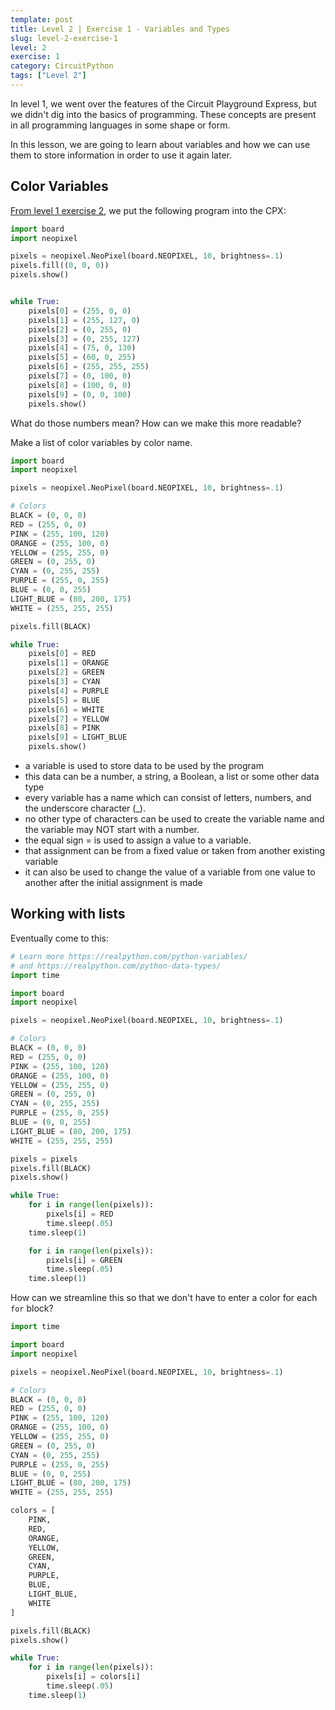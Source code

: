```yaml
---
template: post
title: Level 2 | Exercise 1 - Variables and Types
slug: level-2-exercise-1
level: 2
exercise: 1
category: CircuitPython
tags: ["Level 2"]
---
```


In level 1, we went over the features of the Circuit Playground Express, but we didn't dig into the basics of programming. These concepts are present in all programming languages in some shape or form.

In this lesson, we are going to learn about variables and how we can use them to store information in order to use it again later.

## Color Variables
[From level 1 exercise 2](../L1-E2), we put the following program into the CPX:

```python
import board
import neopixel

pixels = neopixel.NeoPixel(board.NEOPIXEL, 10, brightness=.1)
pixels.fill((0, 0, 0))
pixels.show()


while True:
    pixels[0] = (255, 0, 0)
    pixels[1] = (255, 127, 0)
    pixels[2] = (0, 255, 0)
    pixels[3] = (0, 255, 127)
    pixels[4] = (75, 0, 130)
    pixels[5] = (60, 0, 255)
    pixels[6] = (255, 255, 255)
    pixels[7] = (0, 100, 0)
    pixels[8] = (100, 0, 0)
    pixels[9] = (0, 0, 100)
    pixels.show()
```

What do those numbers mean? How can we make this more readable?

Make a list of color variables by color name.

```python
import board
import neopixel

pixels = neopixel.NeoPixel(board.NEOPIXEL, 10, brightness=.1)

# Colors
BLACK = (0, 0, 0)
RED = (255, 0, 0)
PINK = (255, 100, 120)
ORANGE = (255, 100, 0)
YELLOW = (255, 255, 0)
GREEN = (0, 255, 0)
CYAN = (0, 255, 255)
PURPLE = (255, 0, 255)
BLUE = (0, 0, 255)
LIGHT_BLUE = (80, 200, 175)
WHITE = (255, 255, 255)

pixels.fill(BLACK)

while True:
    pixels[0] = RED
    pixels[1] = ORANGE
    pixels[2] = GREEN
    pixels[3] = CYAN
    pixels[4] = PURPLE
    pixels[5] = BLUE
    pixels[6] = WHITE
    pixels[7] = YELLOW
    pixels[8] = PINK
    pixels[9] = LIGHT_BLUE
    pixels.show()
```

 * a variable is used to store data to be used by the program
 * this data can be a number, a string, a Boolean, a list or some other data type
 * every variable has a name which can consist of letters, numbers, and the underscore character (_). 
 * no other type of characters can be used to create the variable name and the variable may NOT start with a number. 
 * the equal sign = is used to assign a value to a variable. 
 * that assignment can be from a fixed value or taken from another existing variable
 * it can also be used to change the value of a variable from one value to another after the initial assignment is made

## Working with lists

Eventually come to this:

```python
# Learn more https://realpython.com/python-variables/
# and https://realpython.com/python-data-types/
import time

import board
import neopixel

pixels = neopixel.NeoPixel(board.NEOPIXEL, 10, brightness=.1)

# Colors
BLACK = (0, 0, 0)
RED = (255, 0, 0)
PINK = (255, 100, 120)
ORANGE = (255, 100, 0)
YELLOW = (255, 255, 0)
GREEN = (0, 255, 0)
CYAN = (0, 255, 255)
PURPLE = (255, 0, 255)
BLUE = (0, 0, 255)
LIGHT_BLUE = (80, 200, 175)
WHITE = (255, 255, 255)

pixels = pixels
pixels.fill(BLACK)
pixels.show()

while True:
    for i in range(len(pixels)):
        pixels[i] = RED
        time.sleep(.05)
    time.sleep(1)

    for i in range(len(pixels)):
        pixels[i] = GREEN
        time.sleep(.05)
    time.sleep(1)
```

How can we streamline this so that we don't have to enter a color for each `for` block?

```python
import time

import board
import neopixel

pixels = neopixel.NeoPixel(board.NEOPIXEL, 10, brightness=.1)

# Colors
BLACK = (0, 0, 0)
RED = (255, 0, 0)
PINK = (255, 100, 120)
ORANGE = (255, 100, 0)
YELLOW = (255, 255, 0)
GREEN = (0, 255, 0)
CYAN = (0, 255, 255)
PURPLE = (255, 0, 255)
BLUE = (0, 0, 255)
LIGHT_BLUE = (80, 200, 175)
WHITE = (255, 255, 255)

colors = [
    PINK,
    RED,
    ORANGE,
    YELLOW, 
    GREEN, 
    CYAN, 
    PURPLE, 
    BLUE, 
    LIGHT_BLUE, 
    WHITE
]

pixels.fill(BLACK)
pixels.show()

while True:
    for i in range(len(pixels)):
        pixels[i] = colors[i]
        time.sleep(.05)
    time.sleep(1)

```
